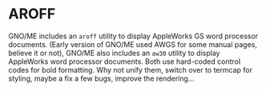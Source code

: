 
# AROFF

GNO/ME includes an `aroff` utility to display AppleWorks GS word processor documents. (Early version of GNO/ME used AWGS for some manual pages, believe it or not),  GNO/ME also includes an `aw30` utility to display AppleWorks word processor documents.  Both use hard-coded control codes for bold formatting.  Why not unify them, switch over to termcap for styling, maybe a fix a few bugs, improve the rendering...

